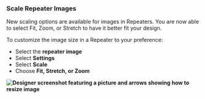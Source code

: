 ### Scale Repeater Images

New scaling options are available for images in Repeaters. You are now able to select Fit, Zoom, or Stretch to have it better fit your design.

To customize the image size in a Repeater to your preference:

* Select the **repeater image**
* Select **Settings**
* Select **Scale**
* Choose **Fit, Stretch, or Zoom**

**![Designer screenshot featuring a picture and arrows showing how to resize image](https://support.optisigns.com/hc/article_attachments/41432385847571)**